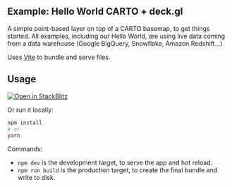 ## Example: Hello World CARTO + deck.gl

A simple point-based layer on top of a CARTO basemap, to get things started. All examples, including our Hello World, are using live data coming from a data warehouse (Google BigQuery, Snowflake, Amazon Redshift...)

Uses [Vite](https://vitejs.dev/) to bundle and serve files.

## Usage

[![Open in StackBlitz](https://developer.stackblitz.com/img/open_in_stackblitz.svg)](https://stackblitz.com/github/CartoDB/deck.gl-examples/tree/master/hello-world?file=index.ts)

Or run it locally:

```bash
npm install
# or
yarn
```

Commands:
* `npm dev` is the development target, to serve the app and hot reload.
* `npm run build` is the production target, to create the final bundle and write to disk.

